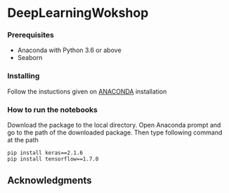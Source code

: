 # DeepLearningWokshop

### Prerequisites

- Anaconda with Python 3.6 or above
- Seaborn 

### Installing
Follow the instuctions given on [ANACONDA](https://www.continuum.io/downloads/) installation

### How to run the notebooks

Download the package to the local directory. Open Anaconda prompt and go to the path of the downloaded package. Then
type following command at the path

```
pip install keras==2.1.6
pip install tensorflow==1.7.0
```
## Acknowledgments

